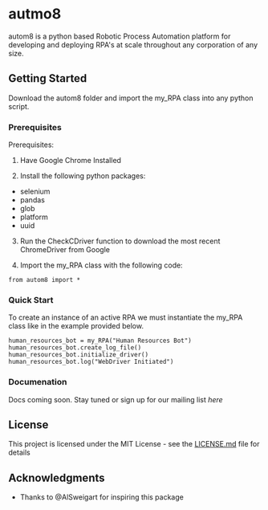 # autmo8

autom8 is a python based Robotic Process Automation platform for developing and deploying RPA's at scale
throughout any corporation of any size.

## Getting Started

Download the autom8 folder and import the my_RPA class into any python script.


### Prerequisites

Prerequisites:
1. Have Google Chrome Installed

2. Install the following python packages:
  - selenium
  - pandas
  - glob
  - platform
  - uuid

3. Run the CheckCDriver function to download the most recent ChromeDriver from Google

4. Import the my_RPA class with the following code:
```
from autom8 import *
```

### Quick Start

To create an instance of an active RPA we must instantiate the my_RPA class like in the example provided below.

```
human_resources_bot = my_RPA("Human Resources Bot")
human_resources_bot.create_log_file()
human_resources_bot.initialize_driver()
human_resources_bot.log("WebDriver Initiated")
```

### Documenation

Docs coming soon. Stay tuned or sign up for our mailing list *here*

## License

This project is licensed under the MIT License - see the [LICENSE.md](LICENSE.md) file for details

## Acknowledgments

* Thanks to @AlSweigart for inspiring this package
